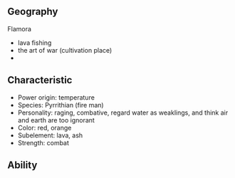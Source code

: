 ## Geography
Flamora
- lava fishing
- the art of war (cultivation place)
- 

## Characteristic
- Power origin: temperature
- Species: Pyrrithian (fire man)
- Personality: raging, combative, regard water as weaklings, and think air and earth are too ignorant
- Color: red, orange
- Subelement: lava, ash
- Strength: combat

## Ability
